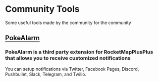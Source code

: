 # Community Tools
Some useful tools made by the community for the community

## [PokeAlarm](https://github.com/kvangent/PokeAlarm)
### PokeAlarm is a third party extension for RocketMapPlusPlus that allows you to receive customized notifications
You can setup notifications via Twitter, Facebook Pages, Discord, Pushbullet, Slack, Telegram, and Twilio.

